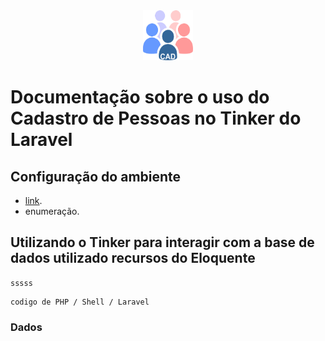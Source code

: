 <center><img alt="cadastro_pessoas.png" height="80" src="resources%2Fimgs%2Fcadastro_pessoas.png" width="80"/></center>

# Documentação sobre o uso do Cadastro de Pessoas no Tinker do Laravel 


## Configuração do ambiente
- [link](https://).
- enumeração.

## Utilizando o Tinker para interagir com a base de dados utilizado recursos do Eloquente

`sssss`
```
codigo de PHP / Shell / Laravel
```


### Dados




